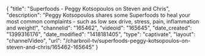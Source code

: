 {
    "title": "Superfoods - Peggy Kotsopoulos on Steven and Chris",
    "description": "Peggy Kotsopoulos shares some Superfoods to heal your most common complaints - such as low sex drive, stress, pain, inflammation and weight!",
    "channelid": "165462",
    "videoid": "165645",
    "date_created": "1399316176",
    "date_modified": "1418181405",
    "type": "captivate",
    "layout": "channelVideo",
    "url": "\/charbroil-tv\/superfoods-peggy-kotsopoulos-on-steven-and-chris\/165462-165645"
}